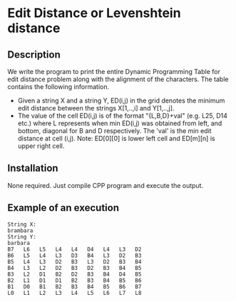# Edit Distance or Levenshtein distance

## Description
We write the program to print the entire Dynamic Programming Table for edit distance problem along with the alignment of the characters.
The table contains the following information.
* Given a string X and a string Y, ED(i,j) in the grid denotes the minimum edit distance between the strings X[1,..,i] and Y[1,..,j].  
* The value of the cell ED(i,j) is of the format "{L,B,D}+val" (e.g. L25, D14 etc.) where L represents when min ED(i,j) was obtained from left, and bottom, diagonal for B and D respectively. The 'val' is the min edit distance at cell (i,j).
Note: ED[0][0] is lower left cell and ED[m][n] is upper right cell.

## Installation
None required. Just compile CPP program and execute the output. 

## Example of an execution
```
String X: 
brambara
String Y: 
barbara
B7   L6   L5   L4   L4   D4   L4   L3   D2   
B6   L5   L4   L3   D3   B4   L3   D2   B3   
B5   L4   L3   D2   B3   L3   D2   B3   B4   
B4   L3   L2   D2   B3   D2   B3   B4   B5   
B3   L2   D1   B2   D2   B3   B4   D4   B5   
B2   L1   D1   D1   B2   B3   B4   B5   B6   
B1   D0   B1   B2   B3   B4   B5   B6   B7   
L0   L1   L2   L3   L4   L5   L6   L7   L8  
```
